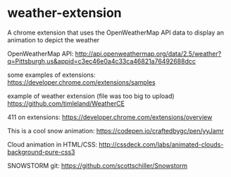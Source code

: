 # weather-extension
A chrome extension that uses the OpenWeatherMap API data to display an animation to depict the weather

OpenWeatherMap API:
http://api.openweathermap.org/data/2.5/weather?q=Pittsburgh,us&appid=c3ec46e0a4c33ca46821a76492688dcc

some examples of extensions:
https://developer.chrome.com/extensions/samples

example of weather extension (file was too big to upload)
https://github.com/timleland/WeatherCE

411 on extensions:
https://developer.chrome.com/extensions/overview

This is a cool snow animation: 
https://codepen.io/craftedbygc/pen/yyJamr 

Cloud animation in HTML/CSS:
http://cssdeck.com/labs/animated-clouds-background-pure-css3

SNOWSTORM git: https://github.com/scottschiller/Snowstorm

